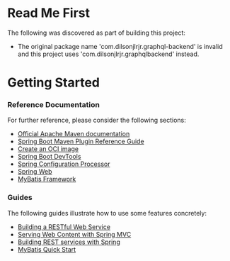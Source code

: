 # Read Me First
The following was discovered as part of building this project:

* The original package name 'com.dilsonjlrjr.graphql-backend' is invalid and this project uses 'com.dilsonjlrjr.graphqlbackend' instead.

# Getting Started

### Reference Documentation
For further reference, please consider the following sections:

* [Official Apache Maven documentation](https://maven.apache.org/guides/index.html)
* [Spring Boot Maven Plugin Reference Guide](https://docs.spring.io/spring-boot/docs/2.3.4.RELEASE/maven-plugin/reference/html/)
* [Create an OCI image](https://docs.spring.io/spring-boot/docs/2.3.4.RELEASE/maven-plugin/reference/html/#build-image)
* [Spring Boot DevTools](https://docs.spring.io/spring-boot/docs/2.3.4.RELEASE/reference/htmlsingle/#using-boot-devtools)
* [Spring Configuration Processor](https://docs.spring.io/spring-boot/docs/2.3.4.RELEASE/reference/htmlsingle/#configuration-metadata-annotation-processor)
* [Spring Web](https://docs.spring.io/spring-boot/docs/2.3.4.RELEASE/reference/htmlsingle/#boot-features-developing-web-applications)
* [MyBatis Framework](https://mybatis.org/spring-boot-starter/mybatis-spring-boot-autoconfigure/)

### Guides
The following guides illustrate how to use some features concretely:

* [Building a RESTful Web Service](https://spring.io/guides/gs/rest-service/)
* [Serving Web Content with Spring MVC](https://spring.io/guides/gs/serving-web-content/)
* [Building REST services with Spring](https://spring.io/guides/tutorials/bookmarks/)
* [MyBatis Quick Start](https://github.com/mybatis/spring-boot-starter/wiki/Quick-Start)

